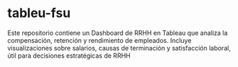 # tableu-fsu
Este repositorio contiene un Dashboard de RRHH en Tableau que analiza la compensación, retención y rendimiento de empleados. Incluye visualizaciones sobre salarios, causas de terminación y satisfacción laboral, útil para decisiones estratégicas de RRHH
